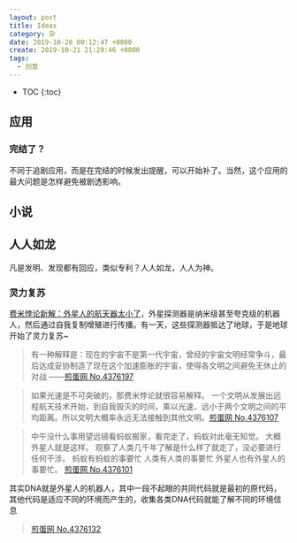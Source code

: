 ```yaml
---
layout: post
title: Ideas
category: 杂
date: 2019-10-28 00:12:47 +0800
create: 2019-10-21 21:29:46 +0800
tags: 
  - 创意
---
```


- TOC
{:toc}

## 应用
### 完结了？
不同于追剧应用，而是在完结的时候发出提醒，可以开始补了。当然，这个应用的最大问题是怎样避免被剧透影响。

## 小说
## 人人如龙
凡是发明、发现都有回应，类似专利？人人如龙，人人为神。

### 灵力复苏
[费米悖论新解：外星人的航天器太小了](http://jandan.net/2019/10/22/micro-machines.html)，外星探测器是纳米级甚至夸克级的机器人，然后通过自我复制增殖进行传播。有一天，这些探测器抵达了地球，于是地球开始了灵力复苏~

>有一种解释是：现在的宇宙不是第一代宇宙，曾经的宇宙文明经常争斗，最后达成妥协制造了现在这个加速膨胀的宇宙，使得各文明之间避免无休止的对战 ——[煎蛋网 No.4376197](http://jandan.net/t/4376197)

> 如果光速是不可突破的，那费米悖论就很容易解释。
> 一个文明从发展出远程航天技术开始，到自我毁灭的时间，乘以光速，远小于两个文明之间的平均距离。所以文明大概率永远无法接触到其他文明。[煎蛋网 No.4376107](http://jandan.net/t/4376107)

>中午没什么事用望远镜看蚂蚁搬家，看完走了，蚂蚁对此毫无知觉。
>大概外星人就是这样。
>观察了人类几千年了解是什么样了就走了，没必要进行任何干涉。
>蚂蚁有蚂蚁的事要忙
>人类有人类的事要忙
>外星人也有外星人的事要忙。
>[煎蛋网 No.4376101](http://jandan.net/t/4376101)
>
其实DNA就是外星人的机器人，其中一段不起眼的共同代码就是最初的原代码，其他代码是适应不同的环境而产生的，收集各类DNA代码就能了解不同的环境信息
>[煎蛋网 No.4376132](http://jandan.net/t/4376132)